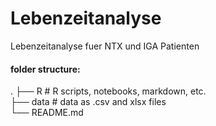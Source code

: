 # Lebenzeitanalyse
Lebenzeitanalyse fuer NTX und IGA Patienten

#### folder structure:
.
├── R                       # R scripts, notebooks, markdown, etc. <br>
├── data                    # data as .csv and xlsx files <br>
└── README.md
